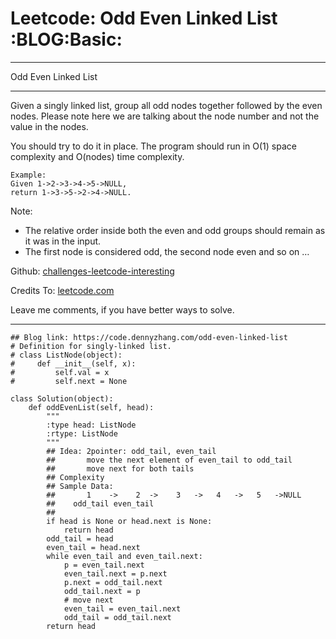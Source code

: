 # Leetcode: Odd Even Linked List     :BLOG:Basic:


---

Odd Even Linked List  

---

Given a singly linked list, group all odd nodes together followed by the even nodes. Please note here we are talking about the node number and not the value in the nodes.  

You should try to do it in place. The program should run in O(1) space complexity and O(nodes) time complexity.  

    Example:
    Given 1->2->3->4->5->NULL,
    return 1->3->5->2->4->NULL.

Note:  
-   The relative order inside both the even and odd groups should remain as it was in the input.
-   The first node is considered odd, the second node even and so on &#x2026;

Github: [challenges-leetcode-interesting](https://github.com/DennyZhang/challenges-leetcode-interesting/tree/master/odd-even-linked-list)  

Credits To: [leetcode.com](https://leetcode.com/problems/odd-even-linked-list/description/)  

Leave me comments, if you have better ways to solve.  

---

    ## Blog link: https://code.dennyzhang.com/odd-even-linked-list
    # Definition for singly-linked list.
    # class ListNode(object):
    #     def __init__(self, x):
    #         self.val = x
    #         self.next = None
    
    class Solution(object):
        def oddEvenList(self, head):
            """
            :type head: ListNode
            :rtype: ListNode
            """
            ## Idea: 2pointer: odd_tail, even_tail
            ##       move the next element of even_tail to odd_tail
            ##       move next for both tails
            ## Complexity
            ## Sample Data:
            ##       1    ->    2  ->    3   ->   4   ->   5   ->NULL
            ##    odd_tail even_tail
            ##
            if head is None or head.next is None:
                return head
            odd_tail = head
            even_tail = head.next
            while even_tail and even_tail.next:
                p = even_tail.next
                even_tail.next = p.next
                p.next = odd_tail.next
                odd_tail.next = p
                # move next
                even_tail = even_tail.next
                odd_tail = odd_tail.next
            return head